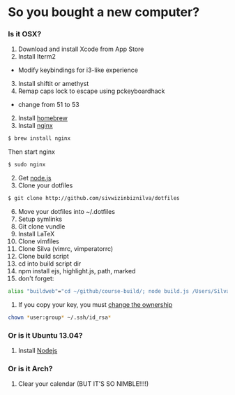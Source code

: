 # So you bought a new computer?
### Is it OSX?

1. Download and install Xcode from App Store
2. Install Iterm2
 - Modify keybindings for i3-like experience
3. Install shiftit or amethyst
3. Remap caps lock to escape using pckeyboardhack
 - change from 51 to 53
2. Install [homebrew](http://brew.sh/)
3. Install [nginx](https://coderwall.com/p/dgwwuq)
```bash
$ brew install nginx
```
Then start nginx
```bash
$ sudo nginx
```
2. Get [node.js](http://nodejs.org/download/)
5. Clone your dotfiles
```bash
$ git clone http://github.com/sivwizinbiznilva/dotfiles
```
6. Move your dotfiles into ~/.dotfiles
7. Setup symlinks
8. Git clone vundle
9. Install LaTeX
10. Clone vimfiles
11. Clone Silva (vimrc, vimperatorrc)
12. Clone build script
13. cd into build script dir
14. npm install ejs, highlight.js, path, marked
15. don't forget:
```bash
alias "buildweb"="cd ~/github/course-build/; node build.js /Users/Silva/github/web /Users/Silva/github/web/template.ejs Hippo!"
```
1. If you copy your key, you must [change the ownership](http://askubuntu.com/questions/134975/copy-ssh-private-keys-to-another-computer)
```bash
chown *user:group* ~/.ssh/id_rsa*
```

### Or is it Ubuntu 13.04?
1. Install [Nodejs](https://github.com/joyent/node/wiki/Installing-Node.js-via-package-manager)

### Or is it Arch?
1. Clear your calendar (BUT IT'S SO NIMBLE!!!!)
